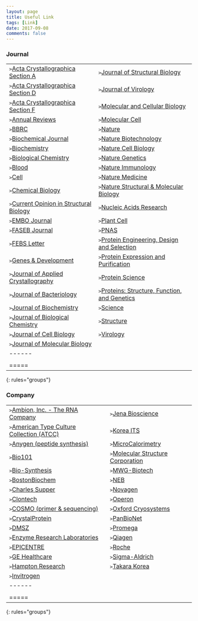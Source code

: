 ```yaml
---
layout: page
title: Useful Link
tags: [Link]
date: 2017-09-08
comments: false
---
```


### Journal

|  |  |
|:--------|:-------|
| <kbd>></kbd><a href="http://journals.iucr.org/a/index.html">Acta Crystallographica Section A </a> | <kbd>></kbd><a href="http://www.sciencedirect.com/science/journal/10478477?sdc=1">Journal of Structural Biology </a> |
| <kbd>></kbd><a href="http://journals.iucr.org/d/index.html">Acta Crystallographica Section D </a> | <kbd>></kbd><a href="http://jvi.asm.org/">Journal of Virology </a> |
| <kbd>></kbd><a href="http://journals.iucr.org/f/index.html">Acta Crystallographica Section F </a> | <kbd>></kbd><a href="http://mcb.asm.org/">Molecular and Cellular Biology </a> |
| <kbd>></kbd><a href="http://www.annualreviews.org/action/showJournals">Annual Reviews </a> | <kbd>></kbd><a href="http://www.cell.com/molecular-cell/home">Molecular Cell </a> |
| <kbd>></kbd><a href="http://www.sciencedirect.com/science/journal/0006291X?sdc=1">BBRC </a> | <kbd>></kbd><a href="https://www.nature.com/">Nature </a> |
| <kbd>></kbd><a href="http://www.biochemj.org/">Biochemical Journal </a> | <kbd>></kbd><a href="http://www.nature.com/biotech//index.html?foxtrotcallback=true">Nature Biotechnology </a> |
| <kbd>></kbd><a href="http://pubs.acs.org/journal/bichaw">Biochemistry </a> | <kbd>></kbd><a href="http://www.nature.com/ncb/index.html">Nature Cell Biology </a> |
| <kbd>></kbd><a href="https://www.degruyter.com/view/j/bchm">Biological Chemistry </a> | <kbd>></kbd><a href="https://www.nature.com/subjects/genetics">Nature Genetics </a> |
| <kbd>></kbd><a href="http://www.bloodjournal.org/?sso-checked=true">Blood </a> | <kbd>></kbd><a href="https://www.nature.com/subjects/immunology">Nature Immunology </a> |
| <kbd>></kbd><a href="http://www.cell.com/">Cell </a> | <kbd>></kbd><a href="https://www.nature.com/subjects/medical-research">Nature Medicine </a> |
| <kbd>></kbd><a href="http://www.cell.com/cell-chemical-biology/home">Chemical Biology </a> | <kbd>></kbd><a href="https://www.nature.com/nsmb/">Nature Structural & Molecular Biology </a> |
| <kbd>></kbd><a href="http://www.sciencedirect.com/science/journal/0959440X?sdc=1">Current Opinion in Structural Biology </a> | <kbd>></kbd><a href="https://academic.oup.com/nar">Nucleic Acids Research </a> |
| <kbd>></kbd><a href="http://emboj.embopress.org/">EMBO Journal </a> | <kbd>></kbd><a href="http://www.plantcell.org/">Plant Cell </a> |
| <kbd>></kbd><a href="http://www.fasebj.org/">FASEB Journal </a> | <kbd>></kbd><a href="http://www.pnas.org/">PNAS </a> |
| <kbd>></kbd><a href="http://www.sciencedirect.com/science/journal/00145793?sdc=1">FEBS Letter </a> | <kbd>></kbd><a href="https://academic.oup.com/peds">Protein Engineering, Design and Selection </a> |
| <kbd>></kbd><a href="http://genesdev.cshlp.org/">Genes & Development </a> | <kbd>></kbd><a href="http://www.sciencedirect.com/science/journal/10465928?sdc=1">Protein Expression and Purification </a> |
| <kbd>></kbd><a href="http://journals.iucr.org/j/index.html">Journal of Applied Crystallography </a> | <kbd>></kbd><a href="http://onlinelibrary.wiley.com/journal/10.1002/(ISSN)1469-896X">Protein Science </a> |
| <kbd>></kbd><a href="http://jb.asm.org/">Journal of Bacteriology </a> | <kbd>></kbd><a href="http://onlinelibrary.wiley.com/journal/10.1002/(ISSN)1097-0134?systemMessage=Wiley+Online+Library+will+be+unavailable+on+Saturday+7th+Oct+from+03.00+EDT+%2F+08%3A00+BST+%2F+12%3A30+IST+%2F+15.00+SGT+to+08.00+EDT+%2F+13.00+BST+%2F+17%3A30+IST+%2F+20.00+SGT+and+Sunday+8th+Oct+from+03.00+EDT+%2F+08%3A00+BST+%2F+12%3A30+IST+%2F+15.00+SGT+to+06.00+EDT+%2F+11.00+BST+%2F+15%3A30+IST+%2F+18.00+SGT+for+essential+maintenance.+Apologies+for+the+inconvenience+caused+.">Proteins: Structure, Function, and Genetics </a> |
| <kbd>></kbd><a href="https://academic.oup.com/jb">Journal of Biochemistry </a> | <kbd>></kbd><a href="http://www.sciencemag.org/">Science </a> |
| <kbd>></kbd><a href="http://www.jbc.org/">Journal of Biological Chemistry </a> | <kbd>></kbd><a href="http://www.cell.com/structure/home">Structure </a> |
| <kbd>></kbd><a href="http://jcb.rupress.org/">Journal of Cell Biology </a> | <kbd>></kbd><a href="http://www.sciencedirect.com/science/journal/00426822?sdc=1">Virology </a> |
| <kbd>></kbd><a href="http://genesdev.cshlp.org/">Journal of Molecular Biology </a> |  |
|------
|  |  |
|=====
{: rules="groups"}

### Company

|  |  |
|:--------|:-------|
| <kbd>></kbd><a href="http://www.thermofisher.com/kr/ko/home/brands/invitrogen/ambion.html">Ambion, Inc. - The RNA Company </a> | <kbd>></kbd><a href="https://www.jenabioscience.com/">Jena Bioscience </a> |
| <kbd>></kbd><a href="https://www.atcc.org/">American Type Culture Collection (ATCC) </a> | <kbd>></kbd><a href="http://www.koreaits.com/new/index.htm">Korea ITS </a> |
| <kbd>></kbd><a href="http://www.anygen.com/kor/">Anygen (peptide synthesis) </a> | <kbd>></kbd><a href="https://www.malvern.com/en/products/product-range/microcal-range/">MicroCalorimetry </a> |
| <kbd>></kbd><a href="https://www.bio101.com/">Bio101 </a> | <kbd>></kbd><a href="https://www.msc.com/">Molecular Structure Corporation </a> |
| <kbd>></kbd><a href="http://www.biosyn.com/">Bio-Synthesis </a> | <kbd>></kbd><a href="http://www.mwg-biotech.com/">MWG-Biotech </a> |
| <kbd>></kbd><a href="http://www.bostonbiochem.com/">BostonBiochem </a> | <kbd>></kbd><a href="https://www.neb.com/">NEB </a> |
| <kbd>></kbd><a href="http://www.charles-supper.com/en/page/homepage.cfm">Charles Supper </a> | <kbd>></kbd><a href="http://www.merckmillipore.com/KR/ko/life-science-research/Eseb.qB.nekAAAE_lD53.L6J,nav?RedirectedFrom=http%3A%2F%2Fwww.novagen.com%2F&ReferrerURL=http%3A%2F%2Fsong.korea.ac.kr%2Fpage%2Flinks.htm">Novagen </a> |
| <kbd>></kbd><a href="http://www.clontech.com/">Clontech </a> | <kbd>></kbd><a href="http://www.operon.co.kr/">Operon </a> |
| <kbd>></kbd><a href="http://www.cosmogenetech.com/main.jsp">COSMO (primer & sequencing) </a> | <kbd>></kbd><a href="http://www.oxcryo.com/">Oxford Cryosystems </a> |
| <kbd>></kbd><a href="https://www.crystalproteins.com/">CrystalProtein </a> | <kbd>></kbd><a href="http://www.panbionet.com/">PanBioNet </a> |
| <kbd>></kbd><a href="https://www.dsmz.de/">DMSZ </a> | <kbd>></kbd><a href="https://www.promega.kr/">Promega </a> |
| <kbd>></kbd><a href="http://www.enzymeresearch.com/">Enzyme Research Laboratories </a> | <kbd>></kbd><a href="https://www.qiagen.com/kr/">Qiagen </a> |
| <kbd>></kbd><a href="http://www.epibio.com/">EPICENTRE </a> | <kbd>></kbd><a href="https://www.roche.com/">Roche </a> |
| <kbd>></kbd><a href="http://www3.gehealthcare.co.kr/">GE Healthcare </a> | <kbd>></kbd><a href="http://www.sigmaaldrich.com/korea.html">Sigma-Aldrich </a> |
| <kbd>></kbd><a href="http://www.hamptonresearch.com/">Hampton Research </a> | <kbd>></kbd><a href="http://www.takara.co.kr/">Takara Korea </a> |
| <kbd>></kbd><a href="http://www.thermofisher.com/kr/ko/home.html">Invitrogen </a> |  |
|------
|  |  |
|=====
{: rules="groups"}

